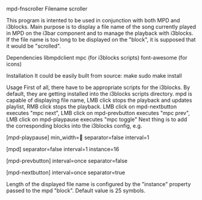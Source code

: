 mpd-fnscroller
Filename scroller

This program is intented to be used in conjunction with both MPD and i3blocks.
Main purpose is to display a file name of the song currently played in MPD on
the i3bar component and to manage the playback with i3blocks. If the file name
is too long to be displayed on the "block", it is supposed that it would be
"scrolled".

Dependencies
libmpdclient
mpc (for i3blocks scripts)
font-awesome (for icons)

Installation
It could be easily built from source:
make
sudo make install

Usage
First of all, there have to be appropriate scripts for the i3blocks. By
default, they are getting installed into the i3blocks scripts directory. mpd is
capable of displaying file name, LMB click stops the playback and updates
playlist, RMB click stops the playback. LMB click on mpd-nextbutton executes
"mpc next", LMB click on mpd-prevbutton executes "mpc prev", LMB click on
mpd-playpause executes "mpc toggle"
Next thing is to add the corresponding blocks into the i3blocks config, e.g.

[mpd-playpause]
min_width=
separator=false
interval=1

[mpd]
separator=false
interval=1
instance=16

[mpd-prevbutton]
interval=once
separator=false

[mpd-nextbutton]
interval=once
separator=true

Length of the displayed file name is configured by the "instance" property
passed to the mpd "block". Default value is 25 symbols.
